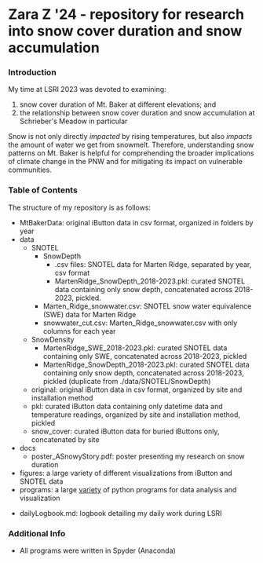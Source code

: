 # Zara Z '24 - repository for research into snow cover duration and snow accumulation

### Introduction
My time at LSRI 2023 was devoted to examining:
1) snow cover duration of Mt. Baker at different elevations; and
2) the relationship between snow cover duration and snow accumulation at Schrieber's Meadow in particular

Snow is not only directly _impacted_ by rising temperatures, but also _impacts_ the amount of water we get from snowmelt. Therefore, understanding snow patterns on Mt. Baker is helpful for comprehending the broader implications of climate change in the PNW and for mitigating its impact on vulnerable communities.

### Table of Contents
The structure of my repository is as follows:
* MtBakerData: original iButton data in csv format, organized in folders by year
* data
  * SNOTEL
    * SnowDepth
      * .csv files: SNOTEL data for Marten Ridge, separated by year, csv format
      * MartenRidge_SnowDepth_2018-2023.pkl: curated SNOTEL data containing only snow depth, concatenated across 2018-2023, pickled.
    * Marten_Ridge_snowwater.csv: SNOTEL snow water equivalence (SWE) data for Marten Ridge
    * snowwater_cut.csv: Marten_Ridge_snowwater.csv with only columns for each year
  * SnowDensity
    * MartenRidge_SWE_2018-2023.pkl: curated SNOTEL data containing only SWE, concatenated across 2018-2023, pickled
    * MartenRidge_SnowDepth_2018-2023.pkl: curated SNOTEL data containing only snow depth, concatenated across 2018-2023, pickled (duplicate from ./data/SNOTEL/SnowDepth)
  * original: original iButton data in csv format, organized by site and installation method
  * pkl: curated iButton data containing only datetime data and temperature readings, organized by site and installation method, pickled
  * snow_cover: curated iButton data for buried iButtons only, concatenated by site
* docs
  * poster_ASnowyStory.pdf: poster presenting my research on snow duration
* figures: a large variety of different visualizations from iButton and SNOTEL data
* programs: a large [variety] of python programs for data analysis and visualization

[variety]: # (can you make a list of important code here?)

* dailyLogbook.md: logbook detailing my daily work during LSRI

### Additional Info
* All programs were written in Spyder (Anaconda)
